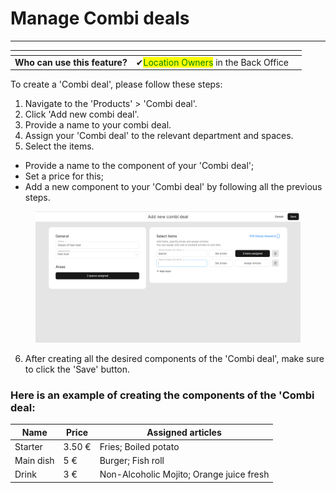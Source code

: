# Manage Combi deals

***

<table data-card-size="large" data-view="cards" data-full-width="false"><thead><tr><th></th><th></th><th></th></tr></thead><tbody><tr><td><strong>Who can use this feature?</strong></td><td><span data-gb-custom-inline data-tag="emoji" data-code="2714">✔</span><mark style="color:green;">Location Owners</mark> in the Back Office</td><td></td></tr></tbody></table>

To create a 'Combi deal', please follow these steps:

1. Navigate to the 'Products' > 'Combi deal'.
2. Click 'Add new combi deal'.
3. Provide a name to your combi deal.
4. Assign your 'Combi deal' to the relevant department and spaces.
5. Select the items.

* Provide a name to the component of your 'Combi deal';
* Set a price for this;
* Add a new component to your 'Combi deal' by following all the previous steps.

<figure><img src="../../images/combi1.jpg" alt=""><figcaption></figcaption></figure>

6. After creating all the desired components of the 'Combi deal', make sure to click the 'Save' button.

### Here is an example of creating the components of the 'Combi deal:

| Name      | Price  | Assigned articles                        |
| --------- | ------ | ---------------------------------------- |
| Starter   | 3.50 € | Fries; Boiled potato                     |
| Main dish | 5 €    | Burger; Fish roll                        |
| Drink     | 3 €    | Non-Alcoholic Mojito; Orange juice fresh |
